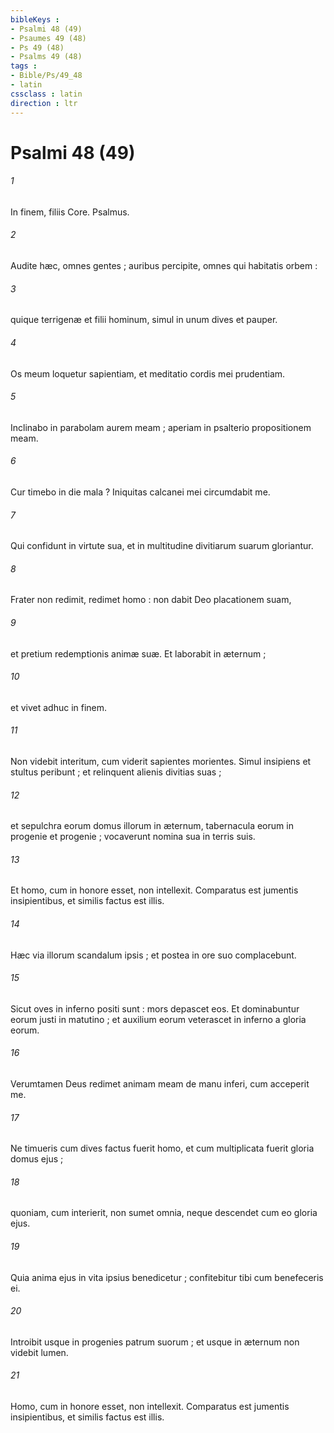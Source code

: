 ```yaml
---
bibleKeys : 
- Psalmi 48 (49)
- Psaumes 49 (48)
- Ps 49 (48)
- Psalms 49 (48)
tags : 
- Bible/Ps/49_48
- latin
cssclass : latin
direction : ltr
---
```


# Psalmi 48 (49)

###### 1
In finem, filiis Core. Psalmus.
###### 2
Audite hæc, omnes gentes ; auribus percipite, omnes qui habitatis orbem :
###### 3
quique terrigenæ et filii hominum, simul in unum dives et pauper.
###### 4
Os meum loquetur sapientiam, et meditatio cordis mei prudentiam.
###### 5
Inclinabo in parabolam aurem meam ; aperiam in psalterio propositionem meam.
###### 6
Cur timebo in die mala ? Iniquitas calcanei mei circumdabit me.
###### 7
Qui confidunt in virtute sua, et in multitudine divitiarum suarum gloriantur.
###### 8
Frater non redimit, redimet homo : non dabit Deo placationem suam,
###### 9
et pretium redemptionis animæ suæ. Et laborabit in æternum ;
###### 10
et vivet adhuc in finem.
###### 11
Non videbit interitum, cum viderit sapientes morientes. Simul insipiens et stultus peribunt ; et relinquent alienis divitias suas ;
###### 12
et sepulchra eorum domus illorum in æternum, tabernacula eorum in progenie et progenie ; vocaverunt nomina sua in terris suis.
###### 13
Et homo, cum in honore esset, non intellexit. Comparatus est jumentis insipientibus, et similis factus est illis.
###### 14
Hæc via illorum scandalum ipsis ; et postea in ore suo complacebunt.
###### 15
Sicut oves in inferno positi sunt : mors depascet eos. Et dominabuntur eorum justi in matutino ; et auxilium eorum veterascet in inferno a gloria eorum.
###### 16
Verumtamen Deus redimet animam meam de manu inferi, cum acceperit me.
###### 17
Ne timueris cum dives factus fuerit homo, et cum multiplicata fuerit gloria domus ejus ;
###### 18
quoniam, cum interierit, non sumet omnia, neque descendet cum eo gloria ejus.
###### 19
Quia anima ejus in vita ipsius benedicetur ; confitebitur tibi cum benefeceris ei.
###### 20
Introibit usque in progenies patrum suorum ; et usque in æternum non videbit lumen.
###### 21
Homo, cum in honore esset, non intellexit. Comparatus est jumentis insipientibus, et similis factus est illis.
